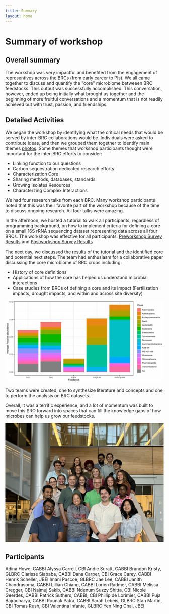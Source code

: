 ```yaml
---
title: Summary
layout: home
---
```



# Summary of workshop

## Overall summary

The workshop was very impactful and benefited from the engagement of representives across the BRCs (from early career to PIs). We all came together to discuss and quantify the "core" microbiome betweeen BRC feedstocks.  This output was successfully accomplished. This conversation, however, ended up being initially what brought us together and the beginning of more fruitful conversations and a momentum that is not readily achieved but with trust, passion, and friendships.

## Detailed Activities 
We began the workshop by identifying what the critical needs that would be served by inter-BRC collaborations would be.  Individuals were asked to contribute ideas, and then we grouped them together to identify main themes [photos](https://github.com/germs-lab/brc-data/tree/main/workshop_discussions/brainstorm_wishlist). Some themes that workshop participants thought were important for the inter-BRC efforts to consider:

* Linking function to our questions
* Carbon sequestration dedicated research efforts
* Characterization Core
* Sharing methods, databases, standards
* Growing Isolates Resources
* Characterzing Complex Interactions

We had four research talks from each BRC.  Many workshop participants noted that this was their favorite part of the workshop because of the time to discuss ongoing research.  All four talks were amazing.

In the afternoon, we hosted a tutorial to walk all participants, regardless of programming background, on how to implement criteria for defining a core on a small 16S rRNA sequencing dataset representing data across all four BRCs.  The workshop was effective for all participants. [Preworkshop Survey Results](https://docs.google.com/forms/d/1MUjx8e-lt--2qj6yHAOx_P6z0_pSfPTAPsS0clrAPXM/viewanalytics) and [Postworkshop Survey Results](https://docs.google.com/forms/d/1nV9gAqnwwFTyrJv0NwK2Naqf-aVz2ki_dIXwzLOAQQY/viewanalytics)

The next day, we discussed the results of the tutorial and the identified [core](https://github.com/germs-lab/brc-data/tree/main/workshop_discussions/core_definition_brainstorm) and potential next steps.  The team had enthusiasm for a collaborative paper discussing the core microbiome of BRC crops including:

* History of core definitions
* Applications of how the core has helped us understand microbial interactions
* Case studies from BRCs of defining a core and its impact (Fertilization impacts, drought impacts, and within and across site diversity)

![core_plot](./core.jpg)

Two teams were created, one to synthesize literature and concepts and one to perform the analysis on BRC datasets. 

Overall, it was a terrific experience, and a lot of momentum was built to move this SRO forward into spaces that can fill the knowledge gaps of how microbes can help us grow our feedstocks.

![core_people](./core_people.jpg)

## Participants

Adina Howe, CABBI
Alyssa Carrell, CBI
Andie Suratt, CABBI
Brandon Kristy, GLBRC
Clarisse Siababa, CABBI
Dana Carper, CBI
Grace Carey, CABBI
Henrik Scheller, JBEI
Imani Pascoe, GLBRC
Jae Lee, CABBI
Janith Chandrasoma, CABBI
Lillian Chiang, CABBI
Lorien Radmer, CABBI
Melissa Cregger, CBI
Najmuj Sakib, CABBI
Ndenum Suzzy Shitta, CBI
Nicole Geerdes, CABBI
Patrick Suthers, CABBI, CBI
Phillip de Lorimier, CABBI
Puja Bajracharya, CABBI
Rounak Patra, CABBI
Sarah Lebeis, GLBRC
Stan Martin, CBI
Tomas Rush, CBI
Valentina Infante, GLBRC
Yen Ning Chai, JBEI

